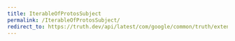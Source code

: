 ```yaml
---
title: IterableOfProtosSubject
permalink: /IterableOfProtosSubject/
redirect_to: https://truth.dev/api/latest/com/google/common/truth/extensions/proto/IterableOfProtosSubject.html
---
```

